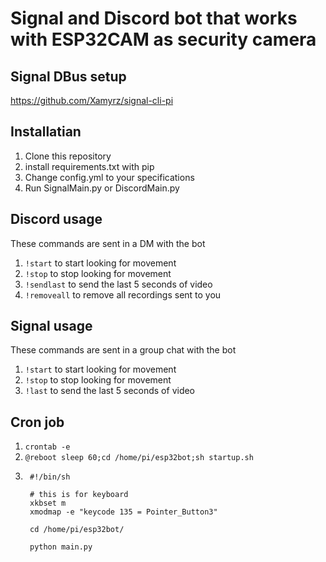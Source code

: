# Signal and Discord bot that works with ESP32CAM as security camera

## Signal DBus setup
https://github.com/Xamyrz/signal-cli-pi

## Installatian
1. Clone this repository
2. install requirements.txt with pip
3. Change config.yml to your specifications
4. Run SignalMain.py or DiscordMain.py

## Discord usage
These commands are sent in a DM with the bot
1. `!start` to start looking for movement
2. `!stop` to stop looking for movement
3. `!sendlast` to send the last 5 seconds of video
4. `!removeall` to remove all recordings sent to you

## Signal usage
These commands are sent in a group chat with the bot
1. `!start` to start looking for movement
2. `!stop` to stop looking for movement
3. `!last` to send the last 5 seconds of video

## Cron job
1. `crontab -e`
2. `@reboot sleep 60;cd /home/pi/esp32bot;sh startup.sh`
3. ```ssh
    #!/bin/sh

    # this is for keyboard
    xkbset m
    xmodmap -e "keycode 135 = Pointer_Button3"

    cd /home/pi/esp32bot/

    python main.py
    ```
